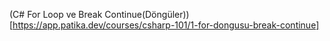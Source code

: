 (C# For Loop ve Break Continue(Döngüler))[https://app.patika.dev/courses/csharp-101/1-for-dongusu-break-continue]